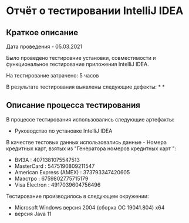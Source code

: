 # Отчёт о тестировании IntelliJ IDEA

## Краткое описание

Дата проведения - 05.03.2021

 Было проведено тестировние установки, совместимости и функциональное тестирование  приложения IntelliJ IDEA.

На тестирование затрачено: 5 часов

В результате тестирования выявлены следующие дефекты:
* 
* 


## Описание процесса тестирования

В процессе тестирования использовались следующие артефакты:
* Руководство по установке IntelliJ IDEA





В качестве тестовых данных использовались данные  - Номера кредитных карт, взятых из "Генератора номеров кредитных карт ":
* ВИЗА : 4071381075547513
* MasterCard : 5475190809211547
* American Express (AMEX) : 373793347420605
* Маэстро : 6759802775715179
* Visa Electron : 4917039604756496
 

Тестирование производилось в следующем окружении:
* Microsoft Windows версия 2004 (сборка ОС 19041.804) х64
* версия Java 11
